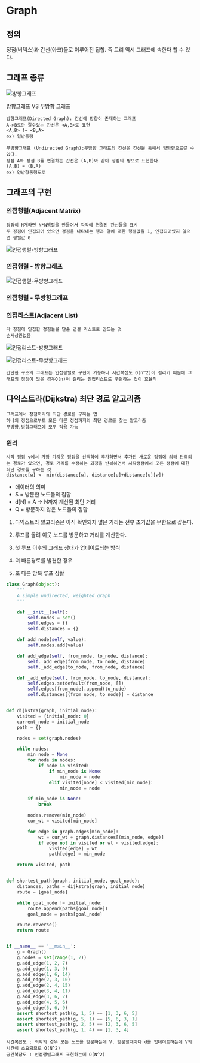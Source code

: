 # Graph

## 정의
정점(버텍스)과 간선(아크)들로 이루어진 집합. 즉 트리 역시 그래프에 속한다 할 수 있다.

## 그래프 종류

![방향그래프](https://cdn.filepicker.io/api/file/ASqFe9MSQXqzoZthyThq)

방향그래프 VS 무방향 그래프
```
방향그래프(Directed Graph): 간선에 방향이 존재하는 그래프
A->B로만 갈수있는 간선은 <A,B>로 표현
<A,B> != <B,A>
ex) 일방통행
```
```
무방향그래프 (Undirected Graph):무방향 그래프의 간선은 간선을 통해서 양방향으로갈 수있다.
정점 A와 정점 B를 연결하는 간선은 (A,B)와 같이 정점의 쌍으로 표현한다.
(A,B) = (B,A)
ex) 양방향통행도로
```

## 그래프의 구현

### 인접행렬(Adjacent Matrix)
```
정점이 N개라면 N*N행렬을 만들어서 각각에 연결된 간선들을 표시
두 정점이 인접되어 있으면 정점을 나타내는 행과 열에 대한 행렬값을 1, 인접되어있지 않으면 행렬값 0
```
![인접행렬-방향그래프](https://t1.daumcdn.net/cfile/tistory/21029250584C0F2413)

### 인접행렬 - 방향그래프
![인접행렬-무방향그래프](https://t1.daumcdn.net/cfile/tistory/2405384D584C11BC2E)

### 인접행렬 - 무방향그래프 

### 인접리스트(Adjacent List)
``` 
각 정점에 인접한 정점들을 단순 연결 리스트로 만드는 것
순서상관없음
```
![인접리스트-방향그래프](https://t1.daumcdn.net/cfile/tistory/2269874B584C17F301)

![인접리스트-무방향그래프](https://t1.daumcdn.net/cfile/tistory/265E074D584C26DD2B)

```
간단한 구조의 그래프는 인접행렬로 구현이 가능하나 시간복잡도 O(n^2)이 걸리기 때문에 그래프의 정점이 많은 경우O(n)이 걸리는 인접리스트로 구현하는 것이 효율적
```

## 다익스트라(Dijkstra) 최단 경로 알고리즘

```
그래프에서 정점끼리의 최단 경로를 구하는 법 
하나의 정점으로부토 모든 다른 정점까지의 최단 경로를 찾는 알고리즘
무방향,방향그래프에 모두 적용 가능

```

### 원리
```
시작 정점 v에서 가장 가까운 정점을 선택하여 추가하면서 추가된 새로운 정점에 의해 단축되는 경로가 있으면, 경로 거리를 수정하는 과정을 반복하면서 시작정점에서 모든 정점에 대한 최단 경로를 구하는 것 
distance[w] <- min(distance[w], distance[u]+distance[u][w])
```
- 데이터의 의미
- S = 방문한 노드들의 집합
- d[N] = A -> N까지 계산된 최단 거리
- Q = 방문하지 않은 노드들의 집합

1. 다익스트라 알고리즘은 아직 확인되지 않은 거리는 전부 초기값을 무한으로 잡는다.

2. 루프를 돌려 이웃 노드를 방문하고 거리를 계산한다.

3. 첫 루프 이후의 그래프 상태가 업데이트되는 방식

4. 더 빠른경로를 발견한 경우

5. 또 다른 방복 루프 상황

```python
class Graph(object):
    """
    A simple undirected, weighted graph
    """

    def __init__(self):
        self.nodes = set()
        self.edges = {}
        self.distances = {}

    def add_node(self, value):
        self.nodes.add(value)

    def add_edge(self, from_node, to_node, distance):
        self._add_edge(from_node, to_node, distance)
        self._add_edge(to_node, from_node, distance)

    def _add_edge(self, from_node, to_node, distance):
        self.edges.setdefault(from_node, [])
        self.edges[from_node].append(to_node)
        self.distances[(from_node, to_node)] = distance


def dijkstra(graph, initial_node):
    visited = {initial_node: 0}
    current_node = initial_node
    path = {}

    nodes = set(graph.nodes)

    while nodes:
        min_node = None
        for node in nodes:
            if node in visited:
                if min_node is None:
                    min_node = node
                elif visited[node] < visited[min_node]:
                    min_node = node

        if min_node is None:
            break

        nodes.remove(min_node)
        cur_wt = visited[min_node]

        for edge in graph.edges[min_node]:
            wt = cur_wt + graph.distances[(min_node, edge)]
            if edge not in visited or wt < visited[edge]:
                visited[edge] = wt
                path[edge] = min_node

    return visited, path


def shortest_path(graph, initial_node, goal_node):
    distances, paths = dijkstra(graph, initial_node)
    route = [goal_node]

    while goal_node != initial_node:
        route.append(paths[goal_node])
        goal_node = paths[goal_node]

    route.reverse()
    return route


if __name__ == '__main__':
    g = Graph()
    g.nodes = set(range(1, 7))
    g.add_edge(1, 2, 7)
    g.add_edge(1, 3, 9)
    g.add_edge(1, 6, 14)
    g.add_edge(2, 3, 10)
    g.add_edge(2, 4, 15)
    g.add_edge(3, 4, 11)
    g.add_edge(3, 6, 2)
    g.add_edge(4, 5, 6)
    g.add_edge(5, 6, 9)
    assert shortest_path(g, 1, 5) == [1, 3, 6, 5]
    assert shortest_path(g, 5, 1) == [5, 6, 3, 1]
    assert shortest_path(g, 2, 5) == [2, 3, 6, 5]
    assert shortest_path(g, 1, 4) == [1, 3, 4]

```

```
시간복잡도 : 최악의 경우 모든 노드를 방문하는데 V, 방문할때마다 d를 업데이트하는데 V의 시간이 소요되므로 O(N^2)
공간복잡도 : 인접행렬그래프 표현하는데 O(N^2)
```


